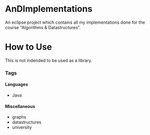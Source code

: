 # AnDImplementations
An eclipse project which contains all my implementations done for the course "Algorithms & Datastructures".

# How to Use
This is not indended to be used as a library.

### Tags

#### Languages
- Java

#### Miscellaneous
- graphs
- datastructures
- university
